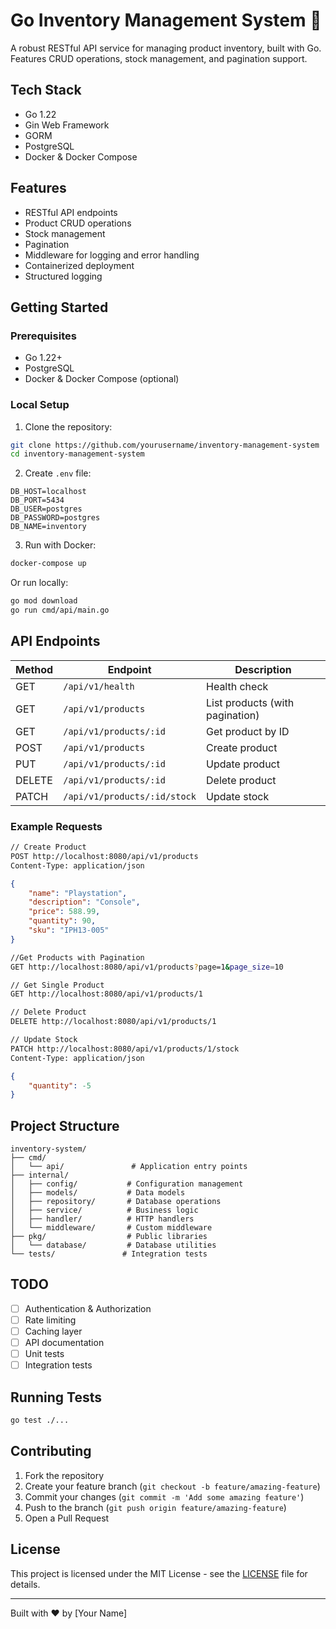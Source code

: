 # Go Inventory Management System 🚀

A robust RESTful API service for managing product inventory, built with Go. Features CRUD operations, stock management, and pagination support.

## Tech Stack
- Go 1.22
- Gin Web Framework
- GORM
- PostgreSQL
- Docker & Docker Compose

## Features
- RESTful API endpoints
- Product CRUD operations
- Stock management
- Pagination
- Middleware for logging and error handling
- Containerized deployment
- Structured logging

## Getting Started

### Prerequisites
- Go 1.22+
- PostgreSQL
- Docker & Docker Compose (optional)

### Local Setup

1. Clone the repository:
```bash
git clone https://github.com/yourusername/inventory-management-system
cd inventory-management-system
```

2. Create `.env` file:
```env
DB_HOST=localhost
DB_PORT=5434
DB_USER=postgres
DB_PASSWORD=postgres
DB_NAME=inventory
```

3. Run with Docker:
```bash
docker-compose up
```

Or run locally:
```bash
go mod download
go run cmd/api/main.go
```

## API Endpoints

| Method | Endpoint | Description |
|--------|----------|-------------|
| GET | `/api/v1/health` | Health check |
| GET | `/api/v1/products` | List products (with pagination) |
| GET | `/api/v1/products/:id` | Get product by ID |
| POST | `/api/v1/products` | Create product |
| PUT | `/api/v1/products/:id` | Update product |
| DELETE | `/api/v1/products/:id` | Delete product |
| PATCH | `/api/v1/products/:id/stock` | Update stock |

### Example Requests

```bash
// Create Product
POST http://localhost:8080/api/v1/products
Content-Type: application/json
```
```json
{
    "name": "Playstation",
    "description": "Console",
    "price": 588.99,
    "quantity": 90,
    "sku": "IPH13-005"
}
```
```bash
//Get Products with Pagination
GET http://localhost:8080/api/v1/products?page=1&page_size=10
```
```bash
// Get Single Product
GET http://localhost:8080/api/v1/products/1
```
```bash
// Delete Product
DELETE http://localhost:8080/api/v1/products/1
```
```bash
// Update Stock
PATCH http://localhost:8080/api/v1/products/1/stock
Content-Type: application/json
```
```json
{
    "quantity": -5
}
```

## Project Structure
```
inventory-system/
├── cmd/
│   └── api/               # Application entry points
├── internal/
│   ├── config/           # Configuration management
│   ├── models/           # Data models
│   ├── repository/       # Database operations
│   ├── service/          # Business logic
│   ├── handler/          # HTTP handlers
│   └── middleware/       # Custom middleware
├── pkg/                  # Public libraries
│   └── database/         # Database utilities
└── tests/               # Integration tests
```

## TODO
- [ ] Authentication & Authorization
- [ ] Rate limiting
- [ ] Caching layer
- [ ] API documentation
- [ ] Unit tests
- [ ] Integration tests

## Running Tests
```bash
go test ./...
```

## Contributing
1. Fork the repository
2. Create your feature branch (`git checkout -b feature/amazing-feature`)
3. Commit your changes (`git commit -m 'Add some amazing feature'`)
4. Push to the branch (`git push origin feature/amazing-feature`)
5. Open a Pull Request

## License
This project is licensed under the MIT License - see the [LICENSE](LICENSE) file for details.

---
Built with ❤️ by [Your Name]
